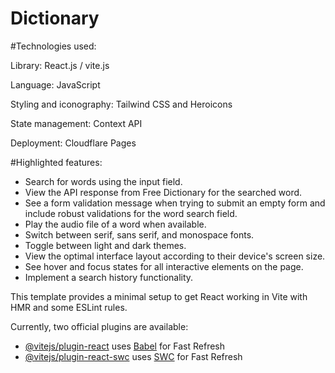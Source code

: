 # Dictionary 
#Technologies used:

Library: React.js / vite.js

Language: JavaScript

Styling and iconography: Tailwind CSS and Heroicons

State management: Context API

Deployment: Cloudflare Pages

#Highlighted features:

- Search for words using the input field.
- View the API response from Free Dictionary for the searched word.
- See a form validation message when trying to submit an empty form and include robust validations for the word search field.
- Play the audio file of a word when available.
- Switch between serif, sans serif, and monospace fonts.
- Toggle between light and dark themes.
- View the optimal interface layout according to their device's screen size.
- See hover and focus states for all interactive elements on the page.
- Implement a search history functionality.

This template provides a minimal setup to get React working in Vite with HMR and some ESLint rules.

Currently, two official plugins are available:

- [@vitejs/plugin-react](https://github.com/vitejs/vite-plugin-react/blob/main/packages/plugin-react/README.md) uses [Babel](https://babeljs.io/) for Fast Refresh
- [@vitejs/plugin-react-swc](https://github.com/vitejs/vite-plugin-react-swc) uses [SWC](https://swc.rs/) for Fast Refresh
